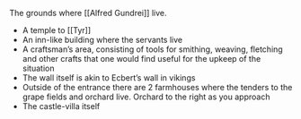 The grounds where [[Alfred Gundrei]] live.
- A temple to [[Tyr]]
- An inn-like building where the servants live
- A craftsman’s area, consisting of tools for smithing, weaving, fletching and other crafts that one would find useful for the upkeep of the situation
- The wall itself is akin to Ecbert’s wall in vikings
- Outside of the entrance there are 2 farmhouses where the tenders to the grape fields and orchard live. Orchard to the right as you approach
- The castle-villa itself
